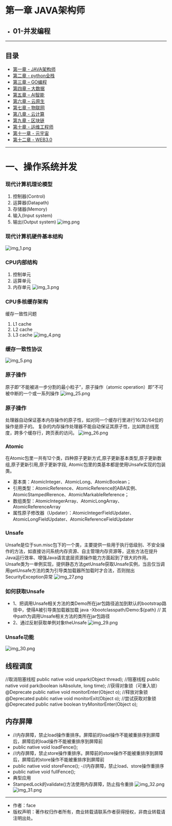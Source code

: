 # 第一章 JAVA架构师
- ## 01-并发编程
------
## 目录
- [第一章 - JAVA架构师](JAVA架构师.md)
- [第二章 - python全栈](python全栈.md)
- [第三章 – GO编程](GO编程.md)
- [第四章 – 大数据](大数据.md)
- [第五章 – AI智能](AI智能.md)
- [第六章 – 云原生](云原生.md)
- [第七章 – 物联网](物联网.md)
- [第八章 - 云计算](云计算.md)
- [第九章 - 区块链](区块链.md)
- [第十章 - 运维工程师](运维工程师.md)
- [第十一章 - 元宇宙](元宇宙.md)
- [第十二章 - WEB3.0](WEB3.0.md)
------


# 一、操作系统并发

### 现代计算机理论模型
1. 控制器(Control)
2. 运算器(Datapath)
3. 存储器(Memory)
4. 输入(Input system)
5. 输出(Output system)
![img.png](screenshot/2021121920001.png)



### 现代计算机硬件基本结构

![img_1.png](screenshot/2021121920002.png)



### CPU内部结构

1. 控制单元
2. 运算单元
3. 内存单元
![img_3.png](screenshot/2021121920004.png)



### CPU多核缓存架构

缓存一致性问题
1. L1 cache
2. L2 cache
3. L3 cache
![img_4.png](screenshot/2021121920005.png)



### 缓存一致性协议

![img_5.png](screenshot/2021121920006.png)



### 原子操作

原子即“不能被进一步分割的最小粒子”，原子操作（atomic operation）即”不可被中断的一个或一系列操作
![img_25.png](screenshot/20211219200026.png)



### 原子操作

处理器自动保证基本内存操作的原子性，如对同一个缓存行里进行16/32/64位的操作是原子的。
复杂的内存操作处理器不能自动保证其原子性，比如跨总线宽度，跨多个缓存行，跨页表的访问。
![img_26.png](screenshot/20211219200027.png)



### Atomic

在Atomic包里一共有12个类，四种原子更新方式,原子更新基本类型,原子更新数组,原子更新引用,原子更新字段, Atomic包里的类基本都是使用Unsafe实现的包装类。
- 基本类：AtomicInteger、AtomicLong、AtomicBoolean；
- 引用类型：AtomicReference、AtomicReference的ABA实例、AtomicStampedRerence、AtomicMarkableReference；
- 数组类型：AtomicIntegerArray、AtomicLongArray、AtomicReferenceArray
- 属性原子修改器（Updater）：AtomicIntegerFieldUpdater、AtomicLongFieldUpdater、AtomicReferenceFieldUpdater



### Unsafe

Unsafe是位于sun.misc包下的一个类，主要提供一些用于执行低级别、不安全操作的方法，如直接访问系统内存资源、自主管理内存资源等，这些方法在提升Java运行效率、增强Java语言底层资源操作能力方面起到了很大的作用。
Unsafe类为一单例实现，提供静态方法getUnsafe获取Unsafe实例，当且仅当调用getUnsafe方法的类为引导类加载器所加载时才合法，否则抛出SecurityException异常
![img_27.png](screenshot/20211219200028.png)



### 如何获取Unsafe

- 1、把调用Unsafe相关方法的类Demo所在jar包路径追加到默认的bootstrap路径中，使得A被引导类加载器加载
java -Xbootclasspath/Demo:${path} // 其中path为调用Unsafe相关方法的类所在jar包路径
- 2、通过反射获取单例对象theUnsafe
![img_29.png](screenshot/20211219200030.png)



### Unsafe功能

![img_30.png](screenshot/20211219200031.png)



## 线程调度

//取消阻塞线程
public native void unpark(Object thread);
//阻塞线程
public native void park(boolean isAbsolute, long time);
//获得对象锁（可重入锁）
@Deprecate
public native void monitorEnter(Object o);
//释放对象锁
@Deprecated
public native void monitorExit(Object o);
//尝试获取对象锁
@Deprecated
public native boolean tryMonitorEnter(Object o);



## 内存屏障

- //内存屏障，禁止load操作重排序。屏障前的load操作不能被重排序到屏障后，屏障后的load操作不能被重排序到屏障前
- public native void loadFence();
- //内存屏障，禁止store操作重排序。屏障前的store操作不能被重排序到屏障后，屏障后的store操作不能被重排序到屏障前
- public native void storeFence(); 
-//内存屏障，禁止load、store操作重排序
- public native void fullFence();
- 典型应用
- StampedLock的validate()方法使用内存屏障，防止指令重排
![img_32.png](screenshot/20211219200033.png)
![img_31.png](screenshot/20211219200032.png)


---
- 作者：face
- 版权声明：著作权归作者所有，商业转载请联系作者获得授权，非商业转载请注明出处。
